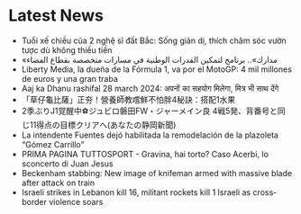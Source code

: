 # Latest News
-  Tuổi xế chiều của 2 nghệ sĩ đất Bắc: Sống giản dị, thích chăm sóc vườn tược dù không thiếu tiền
-  «مدارك».. برنامج لتمكين القدرات الوطنية في مسارات متخصصة بقطاع الفضاء
-  Liberty Media, la dueña de la Fórmula 1, va por el MotoGP: 4 mil millones de euros y una gran traba
-  Aaj ka Dhanu rashifal 28 march 2024: अपनों का सहयोग मिलेगा, मित्र भी साथ देंगे
-  「草仔龜比薩」正夯！營養師教嚐鮮不怕胖4秘訣：搭配1水果
-  2季ぶりJ1覚醒中⚽ジュビロ磐田FW・ジャーメイン良 4戦5発、背番号と同じ11得点の目標クリアへ(あなたの静岡新聞)
-  La intendente Fuentes dejó habilitada la remodelación de la plazoleta “Gómez Carrillo”
-  PRIMA PAGINA TUTTOSPORT - Gravina, hai torto? Caso Acerbi, lo sconcerto di Juan Jesus
-  Beckenham stabbing: New image of knifeman armed with massive blade after attack on train
-  Israeli strikes in Lebanon kill 16, militant rockets kill 1 Israeli as cross-border violence soars
